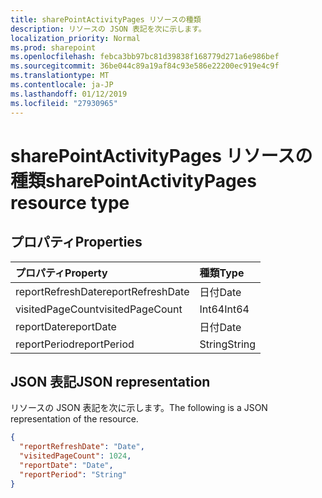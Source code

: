 ```yaml
---
title: sharePointActivityPages リソースの種類
description: リソースの JSON 表記を次に示します。
localization_priority: Normal
ms.prod: sharepoint
ms.openlocfilehash: febca3bb97bc81d39838f168779d271a6e986bef
ms.sourcegitcommit: 36be044c89a19af84c93e586e22200ec919e4c9f
ms.translationtype: MT
ms.contentlocale: ja-JP
ms.lasthandoff: 01/12/2019
ms.locfileid: "27930965"
---
```

# <a name="sharepointactivitypages-resource-type"></a><span data-ttu-id="312b2-103">sharePointActivityPages リソースの種類</span><span class="sxs-lookup"><span data-stu-id="312b2-103">sharePointActivityPages resource type</span></span>

## <a name="properties"></a><span data-ttu-id="312b2-104">プロパティ</span><span class="sxs-lookup"><span data-stu-id="312b2-104">Properties</span></span>

| <span data-ttu-id="312b2-105">プロパティ</span><span class="sxs-lookup"><span data-stu-id="312b2-105">Property</span></span>          | <span data-ttu-id="312b2-106">種類</span><span class="sxs-lookup"><span data-stu-id="312b2-106">Type</span></span>   |
| :---------------- | :----- |
| <span data-ttu-id="312b2-107">reportRefreshDate</span><span class="sxs-lookup"><span data-stu-id="312b2-107">reportRefreshDate</span></span> | <span data-ttu-id="312b2-108">日付</span><span class="sxs-lookup"><span data-stu-id="312b2-108">Date</span></span>   |
| <span data-ttu-id="312b2-109">visitedPageCount</span><span class="sxs-lookup"><span data-stu-id="312b2-109">visitedPageCount</span></span>  | <span data-ttu-id="312b2-110">Int64</span><span class="sxs-lookup"><span data-stu-id="312b2-110">Int64</span></span>  |
| <span data-ttu-id="312b2-111">reportDate</span><span class="sxs-lookup"><span data-stu-id="312b2-111">reportDate</span></span>        | <span data-ttu-id="312b2-112">日付</span><span class="sxs-lookup"><span data-stu-id="312b2-112">Date</span></span>   |
| <span data-ttu-id="312b2-113">reportPeriod</span><span class="sxs-lookup"><span data-stu-id="312b2-113">reportPeriod</span></span>      | <span data-ttu-id="312b2-114">String</span><span class="sxs-lookup"><span data-stu-id="312b2-114">String</span></span> |

## <a name="json-representation"></a><span data-ttu-id="312b2-115">JSON 表記</span><span class="sxs-lookup"><span data-stu-id="312b2-115">JSON representation</span></span>

<span data-ttu-id="312b2-116">リソースの JSON 表記を次に示します。</span><span class="sxs-lookup"><span data-stu-id="312b2-116">The following is a JSON representation of the resource.</span></span>

<!-- {
  "blockType": "resource",
  "@odata.type": "microsoft.graph.sharePointActivityPages"
} -->

```json
{
  "reportRefreshDate": "Date", 
  "visitedPageCount": 1024, 
  "reportDate": "Date", 
  "reportPeriod": "String"
}
```
